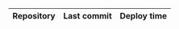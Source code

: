 |      Repository      |                   Last commit               |    Deploy time       | 
|:--------------------:|:-------------------------------------------:|:--------------------:| 
